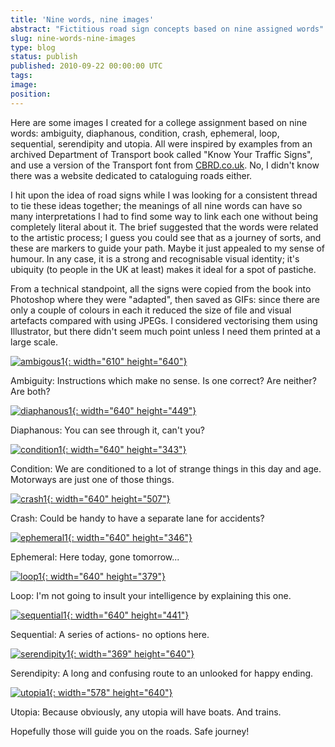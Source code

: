 ```yaml
---
title: 'Nine words, nine images'
abstract: "Fictitious road sign concepts based on nine assigned words"
slug: nine-words-nine-images
type: blog
status: publish
published: 2010-09-22 00:00:00 UTC
tags: 
image: 
position: 
---
```


Here are some images I created for a college assignment based on nine
words: ambiguity, diaphanous, condition, crash, ephemeral, loop,
sequential, serendipity and utopia. All were inspired by examples from
an archived Department of Transport book called \"Know Your Traffic
Signs\", and use a version of the Transport font from [CBRD.co.uk][1]. No, I didn't know there was a website dedicated to
cataloguing roads either.

I hit upon the idea of road signs while I was looking for a consistent
thread to tie these ideas together; the meanings of all nine words can
have so many interpretations I had to find some way to link each one
without being completely literal about it. The brief suggested that the
words were related to the artistic process; I guess you could see that
as a journey of sorts, and these are markers to guide your path. Maybe
it just appealed to my sense of humour. In any case, it is a strong and
recognisable visual identity; it's ubiquity (to people in the UK at
least) makes it ideal for a spot of pastiche.

From a technical standpoint, all the signs were copied from the book
into Photoshop where they were \"adapted\", then saved as GIFs: since
there are only a couple of colours in each it reduced the size of file
and visual artefacts compared with using JPEGs. I considered vectorising
them using Illustrator, but there didn't seem much point unless I need
them printed at a large scale.

[![ambigous1](/images/ambigous1_5015575253_o.gif){:
width="610" height="640"}][2]

Ambiguity: Instructions which make no sense. Is one correct? Are
neither? Are both?

[![diaphanous1](/images/diaphanous1_5016151992_o.gif){:
width="640" height="449"}][3]

Diaphanous: You can see through it, can't you?

[![condition1](/images/condition1_5015543465_o.gif){:
width="640" height="343"}][4]

Condition: We are conditioned to a lot of strange things in this day and
age. Motorways are just one of those things.

[![crash1](/images/crash1_5016152136_o.gif){:
width="640" height="507"}][5]

Crash: Could be handy to have a separate lane for accidents?

[![ephemeral1](/images/ephemeral1_5015543387_o.gif){:
width="640" height="346"}][6]

Ephemeral: Here today, gone tomorrow...

[![loop1](/images/loop1_5016152038_o.gif){:
width="640" height="379"}][7]

Loop: I'm not going to insult your intelligence by explaining this one.

[![sequential1](/images/sequential1_5016152090_o.gif){:
width="640" height="441"}][8]

Sequential: A series of actions- no options here.

[![serendipity1](/images/serendipity1_5015543757_o.gif){:
width="369" height="640"}][9]

Serendipity: A long and confusing route to an unlooked for happy ending.

[![utopia1](/images/utopia1_5015543713_o.gif){:
width="578" height="640"}][10]

Utopia: Because obviously, any utopia will have boats. And trains.

Hopefully those will guide you on the roads. Safe journey!



[1]: http://www.cbrd.co.uk/fonts/
[2]: http://www.flickr.com/photos/53111802@N05/5015575253/
[3]: http://www.flickr.com/photos/53111802@N05/5016151992/
[4]: http://www.flickr.com/photos/53111802@N05/5015543465/
[5]: http://www.flickr.com/photos/53111802@N05/5016152136/
[6]: http://www.flickr.com/photos/53111802@N05/5015543387/
[7]: http://www.flickr.com/photos/53111802@N05/5016152038/
[8]: http://www.flickr.com/photos/53111802@N05/5016152090/
[9]: http://www.flickr.com/photos/53111802@N05/5015543757/
[10]: http://www.flickr.com/photos/53111802@N05/5015543713/
